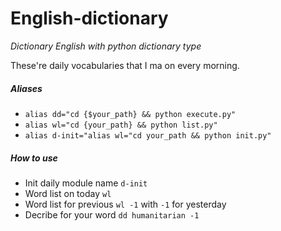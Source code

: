# English-dictionary
*Dictionary English with python dictionary type*

These're daily vocabularies that I ma on every morning.

##### Aliases

- `alias dd="cd {$your_path} && python execute.py"`
- `alias wl="cd {your_path} && python list.py"`
- `alias d-init="alias wl="cd your_path && python init.py"`

##### How to use 

- Init daily module name
    `d-init`
- Word list on today
    `wl`
- Word list for previous
    `wl -1` with `-1` for yesterday
- Decribe for your word
    `dd humanitarian -1`


